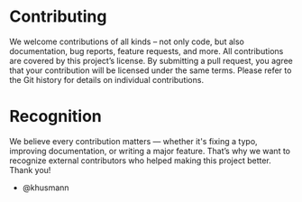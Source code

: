 # Contributing

We welcome contributions of all kinds – not only code, but also documentation, bug reports, feature requests, and more. All contributions are covered by this project’s license. By submitting a pull request, you agree that your contribution will be licensed under the same terms. Please refer to the Git history for details on individual contributions.


# Recognition

We believe every contribution matters — whether it's fixing a typo, improving documentation, or writing a major feature. That’s why we want to recognize external contributors who helped making this project better. Thank you!

- @khusmann

